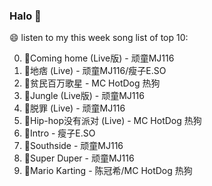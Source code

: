 

### Halo 👋

😄 listen to my this week song list of top 10:

0. 🌈Coming home (Live版) - 顽童MJ116
1. 🌈地痞 (Live) - 顽童MJ116/瘦子E.SO
2. 🌈贫民百万歌星 - MC HotDog 热狗
3. 🌈Jungle (Live版) - 顽童MJ116
4. 🌈脱罪 (Live) - 顽童MJ116
5. 🌈Hip-hop没有派对 (Live) - MC HotDog 热狗
6. 🌈Intro - 瘦子E.SO
7. 🌈Southside - 顽童MJ116
8. 🌈Super Duper - 顽童MJ116
9. 🌈Mario Karting - 陈冠希/MC HotDog 热狗

